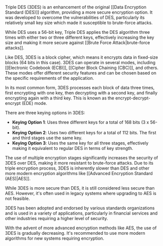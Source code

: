 Triple DES (3DES) is an enhancement of the original [[Data Encryption Standard (DES)]] algorithm, providing a more secure encryption option. It was developed to overcome the vulnerabilities of DES, particularly its relatively small key size which made it susceptible to brute-force attacks.

While DES uses a 56-bit key, Triple DES applies the DES algorithm three times with either two or three different keys, effectively increasing the key size and making it more secure against [[Brute Force Attack|brute-force attacks]].

Like DES, 3DES is a block cipher, which means it encrypts data in fixed-size blocks (64 bits in this case). 3DES can operate in several modes, including [[Electronic Codebook (ECB)]], [[Cipher Block Chaining (CBC)]], and others. These modes offer different security features and can be chosen based on the specific requirements of the application.

In its most common form, 3DES processes each block of data three times, first encrypting with one key, then decrypting with a second key, and finally encrypting again with a third key. This is known as the encrypt-decrypt-encrypt (EDE) mode.

There are three keying options in 3DES:
- **Keying Option 1**: Uses three different keys for a total of 168 bits (3 x 56-bit).
- **Keying Option 2**: Uses two different keys for a total of 112 bits. The first and third stages use the same key.
- **Keying Option 3**: Uses the same key for all three stages, effectively making it equivalent to regular DES in terms of key strength.

The use of multiple encryption stages significantly increases the security of 3DES over DES, making it more resistant to brute-force attacks. Due to its triple encryption process, 3DES is inherently slower than DES and other more modern encryption algorithms like [[Advanced Encryption Standard (AES)|AES]].

While 3DES is more secure than DES, it is still considered less secure than AES. However, it's often used in legacy systems where upgrading to AES is not feasible.

3DES has been adopted and endorsed by various standards organizations and is used in a variety of applications, particularly in financial services and other industries requiring a higher level of security.

With the advent of more advanced encryption methods like AES, the use of 3DES is gradually decreasing. It's recommended to use more modern algorithms for new systems requiring encryption.